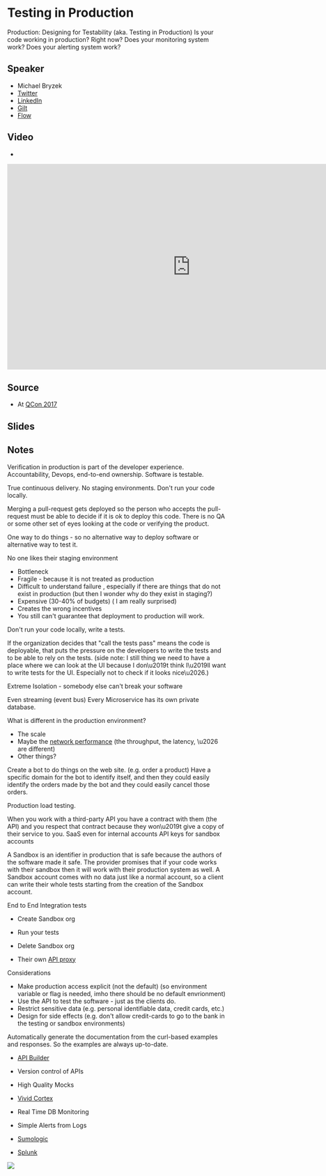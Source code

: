 # Testing in Production

Production: Designing for Testability (aka. Testing in Production)
Is your code working in production? Right now? Does your monitoring system work? Does your alerting system work?

## Speaker

* Michael Bryzek
* [Twitter](https://twitter.com/mbryzek)
* [LinkedIn](https://www.linkedin.com/in/mbryzek/)
* [Gilt](https://www.gilt.com/)
* [Flow](https://www.flow.io/)

## Video

* [](https://www.youtube.com/watch?v=z-ATZTUgaAo)

<iframe width="840" height="472" src="https://www.youtube.com/embed/z-ATZTUgaAo"
frameborder="0"
allow="accelerometer; autoplay; encrypted-media; gyroscope; picture-in-picture"
allowfullscreen>
</iframe>

## Source

* At [QCon 2017](https://www.infoq.com/presentations/quality-production/)

## Slides

## Notes




Verification in production is part of the developer experience.
Accountability, Devops, end-to-end ownership.
Software is testable.

True continuous delivery.
No staging environments.
Don't run your code locally.

Merging a pull-request gets deployed so the person who accepts the pull-request must be able to decide if it is ok to deploy this code. There is no QA or some other set of eyes looking at the code or verifying the product.

One way to do things - so no alternative way to deploy software or alternative way to test it.


No one likes their staging environment
* Bottleneck
* Fragile - because it is not treated as production
* Difficult to understand failure , especially if there are things that do not exist in production (but then I wonder why do they exist in staging?)
* Expensive (30-40% of budgets) ( I am really surprised)
* Creates the wrong incentives
* You still can't guarantee that deployment to production will work.

Don't run your code locally, write a tests.

If the organization decides that "call the tests pass" means the code is deployable, that puts the pressure on the developers to write the tests and to be able to rely on the tests. (side note: I still thing we need to have a place where we can look at the UI because I don\u2019t think I\u2019ll want to write tests for the UI. Especially not to check if it looks nice\u2026.)


Extreme Isolation - somebody else can't break your software

Even streaming (event bus)
Every Microservice has its own private database.


What is different in the production environment?
* The scale
* Maybe the <a href="https://en.wikipedia.org/wiki/Network_performance">network performance</a> (the throughput, the latency, \u2026 are different)
* Other things?

Create a bot to do things on the web site. (e.g. order a product) Have a specific domain for the bot to identify itself, and then they could easily identify the orders made by the bot and they could easily cancel those orders.


Production load testing.

When you work with a third-party API you have a contract with them (the API) and you respect that contract because they won\u2019t give a copy of their service to you.
SaaS even for internal accounts
API keys for sandbox accounts

A Sandbox is an identifier in production that is safe because the authors of the software made it safe.
The provider promises that if your code works with their sandbox then it will work with their production system as well.
A Sandbox account comes with no data just like a normal account, so a client can write their whole tests starting from the creation of the Sandbox account.

End to End Integration tests
* Create Sandbox org
* Run your tests
* Delete Sandbox org


* Their own [API proxy](https://github.com/flowvault/proxy)


Considerations
* Make production access explicit (not the default) (so environment variable or flag is needed, imho there should be no default envrionment)
* Use the API to test the software - just as the clients do.
* Restrict sensitive data (e.g. personal identifiable data, credit cards, etc.)
* Design for side effects (e.g. don't allow credit-cards to go to the bank in the testing or sandbox environments)


Automatically generate the documentation from the curl-based examples and responses. So the examples are always up-to-date.

* [API Builder](https://www.apibuilder.io/)
* Version control of APIs
* High Quality Mocks

* [Vivid Cortex](https://www.vividcortex.com/)
* Real Time  DB Monitoring

* Simple Alerts from Logs
* [Sumologic](https://www.sumologic.com/)
* [Splunk](https://www.splunk.com/)

![](assets/img/l/)

